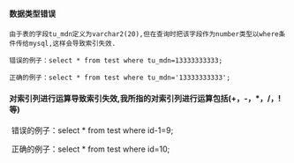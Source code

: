 #### 数据类型错误

 	由于表的字段tu_mdn定义为varchar2(20),但在查询时把该字段作为number类型以where条件传给mysql,这样会导致索引失效.

 	错误的例子：select * from test where tu_mdn=13333333333;

 	正确的例子：select * from test where tu_mdn='13333333333';

#### 对索引列进行运算导致索引失效,我所指的对索引列进行运算包括(+，-，\*，/，! 等)

​	错误的例子：select * from test where id-1=9;

​	 正确的例子：select * from test where id=10;